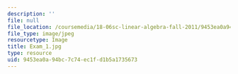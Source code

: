 ```yaml
---
description: ''
file: null
file_location: /coursemedia/18-06sc-linear-algebra-fall-2011/9453ea0a94bc7c74ec1fd1b5a1735673_Exam_1.jpg
file_type: image/jpeg
resourcetype: Image
title: Exam_1.jpg
type: resource
uid: 9453ea0a-94bc-7c74-ec1f-d1b5a1735673
---
```

